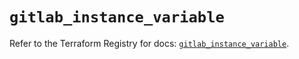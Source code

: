 # `gitlab_instance_variable`

Refer to the Terraform Registry for docs: [`gitlab_instance_variable`](https://registry.terraform.io/providers/gitlabhq/gitlab/16.7.0/docs/resources/instance_variable).
